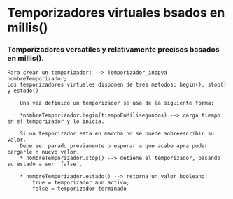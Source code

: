 # Temporizadores virtuales bsados en millis()
  
  ### **Temporizadores versatiles y relativamente precisos basados en millis().**

  
    Para crear un temporizador: --> Temporizador_inopya nombreTemporizador;
    Los temporizadores virtuales disponen de tres metodos: begin(), stop() y estado()
      
		Una vez definido un temporizador se usa de la siguiente forma:
	  
		*nombreTemporizador.begin(tiempoEnMilisegundos) --> carga tiempo en el temporizador y lo inicia.
	  
		Si un temporizador esta en marcha no se puede sobreescribir su valor.
		Debe ser parado previamente o esperar a que acabe apra poder cargarle n nuevo valor.
		* nombreTemporizador.stop() --> detiene el temporizador, pasando su estado a ser 'false'.
	  
		* nombreTemporizador.estado() --> retorna un valor booleano: 
			true = temporizador aun activo; 
			false = temporizador terminado